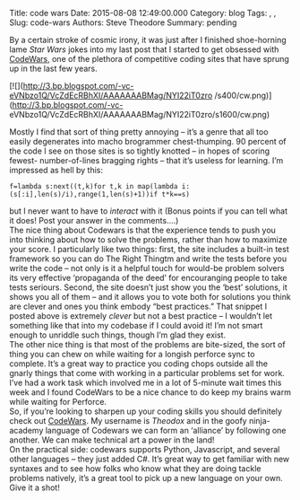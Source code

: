 Title: code wars
Date: 2015-08-08 12:49:00.000
Category: blog
Tags: , , 
Slug: code-wars
Authors: Steve Theodore
Summary: pending

By a certain stroke of cosmic irony, it was just after I finished shoe-horning
lame _Star Wars_ jokes into my last post that I started to get obsessed with
[CodeWars](http://www.codewars.com/), one of the plethora of competitive
coding sites that have sprung up in the last few years.  
  

[![](http://3.bp.blogspot.com/-vc-eVNbzo1Q/VcZdEcRBhXI/AAAAAAABMag/NYI22iT0zro
/s400/cw.png)](http://3.bp.blogspot.com/-vc-
eVNbzo1Q/VcZdEcRBhXI/AAAAAAABMag/NYI22iT0zro/s1600/cw.png)

  

  
Mostly I find that sort of thing pretty annoying – it’s a genre that all too
easily degenerates into macho brogrammer chest-thumping. 90 percent of the
code I see on those sites is so tightly knotted – in hopes of scoring fewest-
number-of-lines bragging rights – that it’s useless for learning. I’m
impressed as hell by this:  

    
    
    f=lambda s:next((t,k)for t,k in map(lambda i:(s[:i],len(s)/i),range(1,len(s)+1))if t*k==s)  
    

but I never want to have to _interact_ with it (Bonus points if you can tell
what it does! Post your answer in the comments....)  
The nice thing about Codewars is that the experience tends to push you into
thinking about how to solve the problems, rather than how to maximize your
score. I particularly like two things: first, the site includes a built-in
test framework so you can do The Right Thingtm and write the tests before you
write the code – not only is it a helpful touch for would-be problem solvers
its very effective ‘propaganda of the deed’ for encouranging people to take
tests seriours. Second, the site doesn’t just show you the ‘best’ solutions,
it shows you all of them – and it allows you to vote both for solutions you
think are clever and ones you think embody “best practices.” That snippet I
posted above is extremely _clever_ but not a best practice – I wouldn’t let
something like that into my codebase if I could avoid it! I’m not smart enough
to unriddle such things, though I’m glad they exist.  
The other nice thing is that most of the problems are bite-sized, the sort of
thing you can chew on while waiting for a longish perforce sync to complete.
It’s a great way to practice you coding chops outside all the gnarly things
that come with working in a particular problems set for work. I’ve had a work
task which involved me in a lot of 5-minute wait times this week and I found
CodeWars to be a nice chance to do keep my brains warm while waiting for
Perforce.  
So, if you’re looking to sharpen up your coding skills you should definitely
check out [CodeWars](http://www.codewars.com/). My username is _Theodox_ and
in the goofy ninja-academy language of Codewars we can form an ‘alliance’ by
following one another. We can make technical art a power in the land!  
On the practical side: codewars supports Python, Javascript, and several other
languages – they just added C#. It’s great way to get familiar with new
syntaxes and to see how folks who know what they are doing tackle problems
natively, it’s a great tool to pick up a new language on your own. Give it a
shot!  
  


